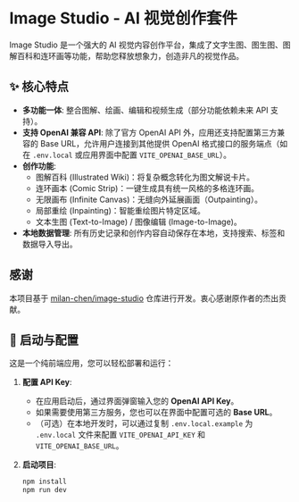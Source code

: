 # Image Studio - AI 视觉创作套件

Image Studio 是一个强大的 AI 视觉内容创作平台，集成了文字生图、图生图、图解百科和连环画等功能，帮助您释放想象力，创造非凡的视觉作品。

## ✨ 核心特点

*   **多功能一体**: 整合图解、绘画、编辑和视频生成（部分功能依赖未来 API 支持）。
*   **支持 OpenAI 兼容 API**: 除了官方 OpenAI API 外，应用还支持配置第三方兼容的 Base URL，允许用户连接到其他提供 OpenAI 格式接口的服务端点（如在 `.env.local` 或应用界面中配置 `VITE_OPENAI_BASE_URL`）。
*   **创作功能**:
    *   图解百科 (Illustrated Wiki)：将复杂概念转化为图文解说卡片。
    *   连环画本 (Comic Strip)：一键生成具有统一风格的多格连环画。
    *   无限画布 (Infinite Canvas)：无缝向外延展画面（Outpainting）。
    *   局部重绘 (Inpainting)：智能重绘图片特定区域。
    *   文本生图 (Text-to-Image) / 图像编辑 (Image-to-Image)。
*   **本地数据管理**: 所有历史记录和创作内容自动保存在本地，支持搜索、标签和数据导入导出。

## 感谢

本项目基于 [milan-chen/image-studio](https://github.com/milan-chen/image-studio) 仓库进行开发。衷心感谢原作者的杰出贡献。

## 🚀 启动与配置

这是一个纯前端应用，您可以轻松部署和运行：

1.  **配置 API Key**:
    *   在应用启动后，通过界面弹窗输入您的 **OpenAI API Key**。
    *   如果需要使用第三方服务，您也可以在界面中配置可选的 **Base URL**。
    *   （可选）在本地开发时，可以通过复制 `.env.local.example` 为 `.env.local` 文件来配置 `VITE_OPENAI_API_KEY` 和 `VITE_OPENAI_BASE_URL`。

2.  **启动项目**:
    ```bash
    npm install
    npm run dev
    ```
